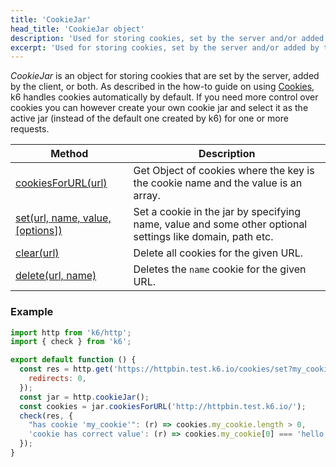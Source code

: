 ```yaml
---
title: 'CookieJar'
head_title: 'CookieJar object'
description: 'Used for storing cookies, set by the server and/or added by the client.'
excerpt: 'Used for storing cookies, set by the server and/or added by the client.'
---
```


_CookieJar_ is an object for storing cookies that are set by the server, added by the client, or both. As described in the how-to guide on using [Cookies](/using-k6/cookies), k6 handles cookies automatically by default. If you need more control over cookies you can however create your own cookie jar and select it as the active jar (instead of the default one created by k6) for one or more requests.

| Method                                                                                                     | Description                                                                                               |
| ---------------------------------------------------------------------------------------------------------- | --------------------------------------------------------------------------------------------------------- |
| [cookiesForURL(url)](/javascript-api/k6-http/cookiejar/cookiejar-cookiesforurl)                        | Get Object of cookies where the key is the cookie name and the value is an array.                         |
| [set(url, name, value, [options])](/javascript-api/k6-http/cookiejar/cookiejar-set) | Set a cookie in the jar by specifying name, value and some other optional settings like domain, path etc. |
| [clear(url)](/javascript-api/k6-http/cookiejar/cookiejar-clear) | Delete all cookies for the given URL. |
| [delete(url, name)](/javascript-api/k6-http/cookiejar/cookiejar-delete) | Deletes the `name` cookie for the given URL. |

### Example

<CodeGroup labels={[]}>

```javascript
import http from 'k6/http';
import { check } from 'k6';

export default function () {
  const res = http.get('https://httpbin.test.k6.io/cookies/set?my_cookie=hello%20world', {
    redirects: 0,
  });
  const jar = http.cookieJar();
  const cookies = jar.cookiesForURL('http://httpbin.test.k6.io/');
  check(res, {
    "has cookie 'my_cookie'": (r) => cookies.my_cookie.length > 0,
    'cookie has correct value': (r) => cookies.my_cookie[0] === 'hello world',
  });
}
```

</CodeGroup>

